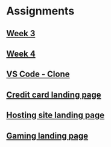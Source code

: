 # Assignments

## [Week 3](./Week%203/readme.md)

## [Week 4](./Week4/readme.md)

## [VS Code - Clone](./VS%20Code%20-%20Clone/readme.md)

## [Credit card landing page](./Credit%20card%20landing%20page/readme.md)

## [Hosting site landing page](./Hosting%20Site%20landing%20page/readme.md)

## [Gaming landing page](./Gaming%20landing%20page/readme.md)